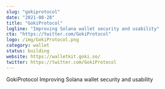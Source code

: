 ```yaml
---
slug: "gokiprotocol"
date: "2021-08-28"
title: "GokiProtocol"
logline: "Improving Solana wallet security and usability"
cta: "https://twitter.com/GokiProtocol"
logo: /img/GokiProtocol.png
category: wallet
status: building
website: https://walletkit.goki.so/
twitter: https://twitter.com/GokiProtocol
---
```


GokiProtocol Improving Solana wallet security and usability
